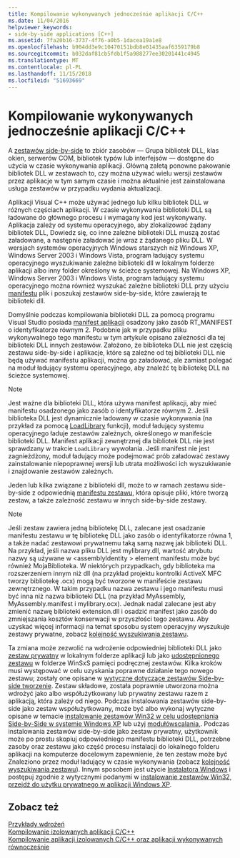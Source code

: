 ```yaml
---
title: Kompilowanie wykonywanych jednocześnie aplikacji C/C++
ms.date: 11/04/2016
helpviewer_keywords:
- side-by-side applications [C++]
ms.assetid: 7fa20b16-3737-4f76-a0b5-1dacea19a1e8
ms.openlocfilehash: b904dd3e9c10470151bdb8e01435aaf6359179b8
ms.sourcegitcommit: b032daf81cb5fdb1f5a988277ee30201441c4945
ms.translationtype: MT
ms.contentlocale: pl-PL
ms.lasthandoff: 11/15/2018
ms.locfileid: "51693669"
---
```

# <a name="building-cc-side-by-side-assemblies"></a>Kompilowanie wykonywanych jednocześnie aplikacji C/C++

A [zestawów side-by-side](/windows/desktop/SbsCs/about-side-by-side-assemblies-) to zbiór zasobów — Grupa bibliotek DLL, klas okien, serwerów COM, bibliotek typów lub interfejsów — dostępne do użycia w czasie wykonywania aplikacji. Główną zaletą ponowne pakowanie bibliotek DLL w zestawach to, czy można używać wielu wersji zestawów przez aplikacje w tym samym czasie i można aktualnie jest zainstalowana usługa zestawów w przypadku wydania aktualizacji.

Aplikacji Visual C++ może używać jednego lub kilku bibliotek DLL w różnych częściach aplikacji. W czasie wykonywania biblioteki DLL są ładowane do głównego procesu i wymagany kod jest wykonywany. Aplikacja zależy od systemu operacyjnego, aby zlokalizować żądany bibliotek DLL, Dowiedz się, co inne zależne biblioteki DLL muszą zostać załadowane, a następnie załadować je wraz z żądanego pliku DLL. W wersjach systemów operacyjnych Windows starszych niż Windows XP, Windows Server 2003 i Windows Vista, program ładujący systemu operacyjnego wyszukiwanie zależne biblioteki dll w lokalnym folderze aplikacji albo inny folder określony w ścieżce systemowej. Na Windows XP, Windows Server 2003 i Windows Vista, program ładujący systemu operacyjnego można również wyszukać zależne biblioteki DLL przy użyciu [manifestu](/windows/desktop/sbscs/manifests) plik i poszukaj zestawów side-by-side, które zawierają te biblioteki dll.

Domyślnie podczas kompilowania biblioteki DLL za pomocą programu Visual Studio posiada [manifest aplikacji](/windows/desktop/SbsCs/application-manifests) osadzony jako zasób RT_MANIFEST o identyfikatorze równym 2. Podobnie jak w przypadku pliku wykonywalnego tego manifestu w tym artykule opisano zależności dla tej biblioteki DLL innych zestawów. Założono, że biblioteka DLL nie jest częścią zestawu side-by-side i aplikacje, które są zależne od tej biblioteki DLL nie będą używać manifestu aplikacji, można go załadować, ale zamiast polegać na moduł ładujący systemu operacyjnego, aby znaleźć tę bibliotekę DLL na ścieżce systemowej.

> [!NOTE]
> Jest ważne dla biblioteki DLL, która używa manifest aplikacji, aby mieć manifestu osadzonego jako zasób o identyfikatorze równym 2. Jeśli biblioteka DLL jest dynamicznie ładowany w czasie wykonywania (na przykład za pomocą [LoadLibrary](/windows/desktop/api/libloaderapi/nf-libloaderapi-loadlibrarya) funkcji), moduł ładujący systemu operacyjnego ładuje zestawów zależnych, określonego w manifeście biblioteki DLL. Manifest aplikacji zewnętrznej dla bibliotek DLL nie jest sprawdzany w trakcie `LoadLibrary` wywołania. Jeśli manifest nie jest zagnieżdżony, moduł ładujący może podejmować prób załadować zestawy zainstalowanie niepoprawnej wersji lub utrata możliwości ich wyszukiwanie i znajdowanie zestawów zależnych.

Jeden lub kilka związane z biblioteki dll, może to w ramach zestawu side-by-side z odpowiednią [manifestu zestawu](/windows/desktop/SbsCs/assembly-manifests), która opisuje pliki, które tworzą zestaw, a także zależność zestawu w innych side-by-side zestawy.

> [!NOTE]
> Jeśli zestaw zawiera jedną bibliotekę DLL, zalecane jest osadzanie manifestu zestawu w tę bibliotekę DLL jako zasób o identyfikatorze równa 1, a także nadać zestawowi prywatnemu taką samą nazwę jak biblioteki DLL. Na przykład, jeśli nazwa pliku DLL jest mylibrary.dll, wartość atrybutu nazwy są używane w \<assemblyIdentity > element manifestu może być również MojaBiblioteka. W niektórych przypadkach, gdy biblioteka ma rozszerzeniem innym niż dll (na przykład projektu kontrolki ActiveX MFC tworzy bibliotekę .ocx) mogą być tworzone w manifeście zestawu zewnętrznego. W takim przypadku nazwa zestawu i jego manifestu musi być inna niż nazwa biblioteki DLL (na przykład MyAssembly, MyAssembly.manifest i mylibrary.ocx). Jednak nadal zalecane jest aby zmienić nazwę biblioteki extension.dll i osadzić manifest jako zasób do zmniejszania kosztów konserwacji w przyszłości tego zestawu. Aby uzyskać więcej informacji na temat sposobu system operacyjny wyszukuje zestawy prywatne, zobacz [kolejność wyszukiwania zestawu](/windows/desktop/SbsCs/assembly-searching-sequence).

Ta zmiana może zezwolić na wdrożenie odpowiedniej biblioteki DLL jako [zestaw prywatny](/windows/desktop/Msi/private-assemblies) w lokalnym folderze aplikacji lub jako [udostępnionego zestawu](/windows/desktop/Msi/shared-assemblies) w folderze WinSxS pamięci podręcznej zestawów. Kilka kroków musi występować w celu uzyskania poprawne działanie tego nowego zestawu; zostały one opisane w [wytyczne dotyczące zestawów Side-by-side tworzenie](/windows/desktop/SbsCs/guidelines-for-creating-side-by-side-assemblies). Zestaw składowe, została poprawnie utworzona można wdrożyć jako albo współużytkowany lub prywatny zestawu razem z aplikacją, która zależy od niego. Podczas instalowania zestawów side-by-side jako zestaw współużytkowany, może być albo wykonaj wytyczne opisane w temacie [instalowanie zestawów Win32 w celu udostępniania Side-by-Side w systemie Windows XP](/windows/desktop/Msi/installing-win32-assemblies-for-side-by-side-sharing-on-windows-xp) lub użyj [modułówscalania,](/windows/desktop/msi/merge-modules). Podczas instalowania zestawów side-by-side jako zestaw prywatny, użytkownik może po prostu skopiuj odpowiedniego manifestu biblioteki DLL, potrzebne zasoby oraz zestawu jako część procesu instalacji do lokalnego folderu aplikacji na komputerze docelowym zapewnienie, że ten zestaw może być Znaleziono przez moduł ładujący w czasie wykonywania (zobacz [kolejność wyszukiwania zestawu](/windows/desktop/SbsCs/assembly-searching-sequence)). Innym sposobem jest użycie [Instalatora Windows](/windows/desktop/Msi/windows-installer-portal) i postępuj zgodnie z wytycznymi podanymi w [instalowanie zestawów Win32, przejdź do użytku prywatnego w aplikacji Windows XP](/windows/desktop/Msi/installing-win32-assemblies-for-the-private-use-of-an-application-on-windows-xp).

## <a name="see-also"></a>Zobacz też

[Przykłady wdrożeń](../ide/deployment-examples.md)<br/>
[Kompilowanie izolowanych aplikacji C/C++](../build/building-c-cpp-isolated-applications.md)<br/>
[Kompilowanie aplikacji izolowanych C/C++ oraz aplikacji wykonywanych równocześnie](../build/building-c-cpp-isolated-applications-and-side-by-side-assemblies.md)